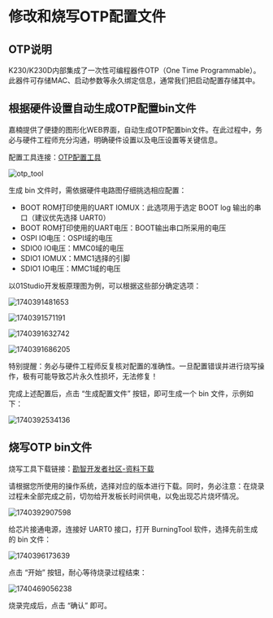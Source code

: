 # 修改和烧写OTP配置文件

## OTP说明

K230/K230D内部集成了一次性可编程器件OTP（One Time Programmable）。此器件可存储MAC、启动参数等永久绑定信息，通常我们把启动配置存储其中。

## 根据硬件设置自动生成OTP配置bin文件

嘉楠提供了便捷的图形化WEB界面，自动生成OTP配置bin文件。在此过程中，务必与硬件工程师充分沟通，明确硬件设置以及电压设置等关键信息。

配置工具连接：[OTP配置工具](https://www.kendryte.com/zh/tools/otp_config_generation_tool)

![otp_tool](https://www.kendryte.com/api/post/attachment?id=551)

生成 bin 文件时，需依据硬件电路图仔细挑选相应配置：

* BOOT ROM打印使用的UART IOMUX：此选项用于选定 BOOT log 输出的串口（建议优先选择 UART0）
* BOOT ROM打印使用的UART电压：BOOT输出串口所采用的电压
* OSPI IO电压：OSPI域的电压
* SDIO0 IO电压：MMC0域的电压
* SDIO1 IOMUX：MMC1选择的引脚
* SDIO1 IO电压：MMC1域的电压

以01Studio开发板原理图为例，可以根据这些部分确定选项：

![1740391481653](https://www.kendryte.com/api/post/attachment?id=559)

![1740391571191](https://www.kendryte.com/api/post/attachment?id=560)

![1740391632742](https://www.kendryte.com/api/post/attachment?id=561)

![1740391686205](https://www.kendryte.com/api/post/attachment?id=562)

特别提醒：务必与硬件工程师反复核对配置的准确性。一旦配置错误并进行烧写操作，极有可能导致芯片永久性损坏，无法修复！

完成上述配置后，点击 “生成配置文件” 按钮，即可生成一个 bin 文件，示例如下：

![1740392534136](https://www.kendryte.com/api/post/attachment?id=565)

## 烧写OTP bin文件

烧写工具下载链接：[勘智开发者社区-资料下载](https://www.kendryte.com/zh/resource?selected=0-2-2)

请根据您所使用的操作系统，选择对应的版本进行下载。同时，务必注意：在烧录过程未全部完成之前，切勿给开发板长时间供电，以免出现芯片烧坏情况。

![1740392907598](https://www.kendryte.com/api/post/attachment?id=567)

给芯片接通电源，连接好 UART0 接口，打开 BurningTool 软件，选择先前生成的 bin 文件：

![1740396173639](https://www.kendryte.com/api/post/attachment?id=568)

点击 “开始” 按钮，耐心等待烧录过程结束：

![1740469056238](https://www.kendryte.com/api/post/attachment?id=569)

烧录完成后，点击 “确认” 即可。
